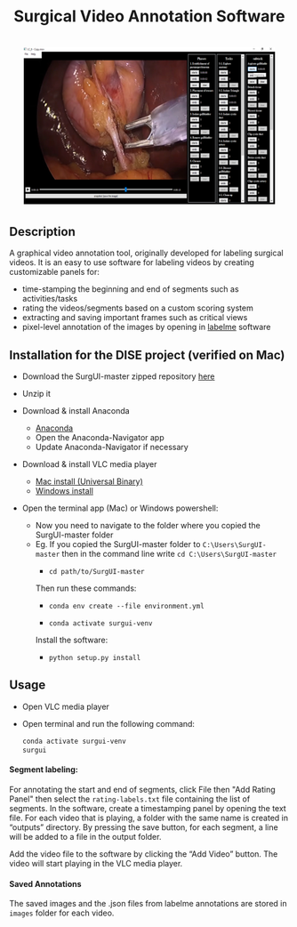 <h1 align="center">
Surgical Video Annotation Software
</h1> 

<h1 align="center">
  <img src="samples/Picture1.png">
</h1>

## Description

A graphical video annotation tool, originally developed for labeling surgical videos. It is an easy to use software for labeling videos by creating customizable panels for:

- time-stamping the beginning and end of segments such as activities/tasks
- rating the videos/segments based on a custom scoring system
- extracting and saving important frames such as critical views
- pixel-level annotation of the images by opening in [labelme](https://github.com/wkentaro/labelme/) software

## Installation for the DISE project (verified on Mac)

- Download the SurgUI-master zipped repository [here](https://github.com/wzkariampuzha/SurgUI/archive/refs/heads/master.zip) 
- Unzip it
- Download \& install Anaconda
  - [Anaconda](https://www.anaconda.com/download/success)
  - Open the Anaconda-Navigator app
  - Update Anaconda-Navigator if necessary
- Download \& install VLC media player
  - [Mac install (Universal Binary)](https://get.videolan.org/vlc/3.0.21/macosx/vlc-3.0.21-universal.dmg) 
  - [Windows install](https://apps.microsoft.com/detail/xpdm1zw6815mqm?ocid=webpdpshare)

 - Open the terminal app (Mac) or Windows powershell:
    - Now you need to navigate to the folder where you copied the SurgUI-master folder 
    - Eg. If you copied the SurgUI-master folder	 to `C:\Users\SurgUI-master` then in the command line write `cd C:\Users\SurgUI-master`
      - ```shell
        cd path/to/SurgUI-master
        ```
      Then run these commands:
      - ```shell
        conda env create --file environment.yml
        ```

      - ```shell
        conda activate surgui-venv
        ```
      Install the software:
      - ```shell
        python setup.py install
        ```

## Usage
- Open VLC media player

- Open terminal and run the following command:
    ```shell
    conda activate surgui-venv
    surgui
    ```

#### Segment labeling:
For annotating the start and end of segments, click File then "Add Rating Panel" then select the `rating-labels.txt` file containing the list of segments. In the software, create a timestamping panel by opening the text file. For each video that is playing, a folder with the same name is created in “outputs” directory. By pressing the save button, for each segment, a line will be added to a file in the output folder.

Add the video file to the software by clicking the “Add Video” button. The video will start playing in the VLC media player.

#### Saved Annotations
The saved images and the .json files from labelme annotations are stored in `images` folder for each video.